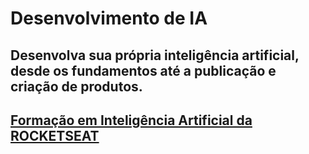 # Desenvolvimento de IA
## Desenvolva sua própria inteligência artificial, desde os fundamentos até a publicação e criação de produtos.

## [Formação em Inteligência Artificial da ROCKETSEAT](https://www.rocketseat.com.br/formacao/ia)


